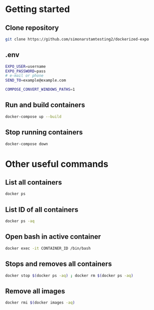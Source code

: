 # Getting started #

## Clone repository ##
```sh
git clone https://github.com/simonarstamtesting2/dockerized-expo
```

## .env ##
```sh
EXPO_USER=username
EXPO_PASSWORD=pass
# e-mail or phone
SEND_TO=example@example.com

COMPOSE_CONVERT_WINDOWS_PATHS=1
```

## Run and build containers ##
```sh
docker-compose up --build
```

## Stop running containers ## 
```sh
docker-compose down
```

# Other useful commands #

## List all containers ##
```sh
docker ps
```

## List ID of all containers ##
```sh
docker ps -aq
```

## Open bash in active container ##
```sh
docker exec -it CONTAINER_ID /bin/bash
```

## Stops and removes all containers ##
```sh
docker stop $(docker ps -aq) ; docker rm $(docker ps -aq)
```

## Remove all images ##
```sh
docker rmi $(docker images -aq)
```